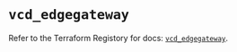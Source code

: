 # `vcd_edgegateway`

Refer to the Terraform Registory for docs: [`vcd_edgegateway`](https://registry.terraform.io/providers/vmware/vcd/3.10.0/docs/resources/edgegateway).
